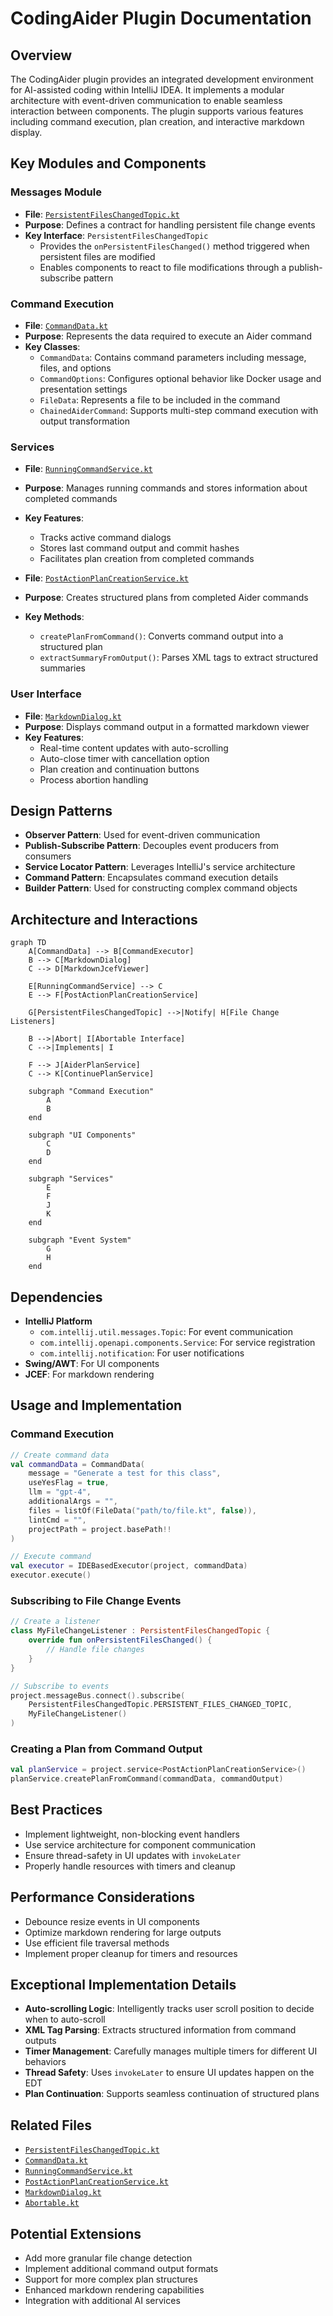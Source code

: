 # CodingAider Plugin Documentation

## Overview
The CodingAider plugin provides an integrated development environment for AI-assisted coding within IntelliJ IDEA. It implements a modular architecture with event-driven communication to enable seamless interaction between components. The plugin supports various features including command execution, plan creation, and interactive markdown display.

## Key Modules and Components

### Messages Module
- **File**: [`PersistentFilesChangedTopic.kt`](./PersistentFilesChangedTopic.kt)
- **Purpose**: Defines a contract for handling persistent file change events
- **Key Interface**: `PersistentFilesChangedTopic`
  - Provides the `onPersistentFilesChanged()` method triggered when persistent files are modified
  - Enables components to react to file modifications through a publish-subscribe pattern

### Command Execution
- **File**: [`CommandData.kt`](../command/CommandData.kt)
- **Purpose**: Represents the data required to execute an Aider command
- **Key Classes**:
  - `CommandData`: Contains command parameters including message, files, and options
  - `CommandOptions`: Configures optional behavior like Docker usage and presentation settings
  - `FileData`: Represents a file to be included in the command
  - `ChainedAiderCommand`: Supports multi-step command execution with output transformation

### Services
- **File**: [`RunningCommandService.kt`](../services/RunningCommandService.kt)
- **Purpose**: Manages running commands and stores information about completed commands
- **Key Features**:
  - Tracks active command dialogs
  - Stores last command output and commit hashes
  - Facilitates plan creation from completed commands

- **File**: [`PostActionPlanCreationService.kt`](../services/PostActionPlanCreationService.kt)
- **Purpose**: Creates structured plans from completed Aider commands
- **Key Methods**:
  - `createPlanFromCommand()`: Converts command output into a structured plan
  - `extractSummaryFromOutput()`: Parses XML tags to extract structured summaries

### User Interface
- **File**: [`MarkdownDialog.kt`](../outputview/MarkdownDialog.kt)
- **Purpose**: Displays command output in a formatted markdown viewer
- **Key Features**:
  - Real-time content updates with auto-scrolling
  - Auto-close timer with cancellation option
  - Plan creation and continuation buttons
  - Process abortion handling

## Design Patterns
- **Observer Pattern**: Used for event-driven communication
- **Publish-Subscribe Pattern**: Decouples event producers from consumers
- **Service Locator Pattern**: Leverages IntelliJ's service architecture
- **Command Pattern**: Encapsulates command execution details
- **Builder Pattern**: Used for constructing complex command objects

## Architecture and Interactions
```mermaid
graph TD
    A[CommandData] --> B[CommandExecutor]
    B --> C[MarkdownDialog]
    C --> D[MarkdownJcefViewer]
    
    E[RunningCommandService] --> C
    E --> F[PostActionPlanCreationService]
    
    G[PersistentFilesChangedTopic] -->|Notify| H[File Change Listeners]
    
    B -->|Abort| I[Abortable Interface]
    C -->|Implements| I
    
    F --> J[AiderPlanService]
    C --> K[ContinuePlanService]
    
    subgraph "Command Execution"
        A
        B
    end
    
    subgraph "UI Components"
        C
        D
    end
    
    subgraph "Services"
        E
        F
        J
        K
    end
    
    subgraph "Event System"
        G
        H
    end
```

## Dependencies
- **IntelliJ Platform**
  - `com.intellij.util.messages.Topic`: For event communication
  - `com.intellij.openapi.components.Service`: For service registration
  - `com.intellij.notification`: For user notifications
- **Swing/AWT**: For UI components
- **JCEF**: For markdown rendering

## Usage and Implementation

### Command Execution
```kotlin
// Create command data
val commandData = CommandData(
    message = "Generate a test for this class",
    useYesFlag = true,
    llm = "gpt-4",
    additionalArgs = "",
    files = listOf(FileData("path/to/file.kt", false)),
    lintCmd = "",
    projectPath = project.basePath!!
)

// Execute command
val executor = IDEBasedExecutor(project, commandData)
executor.execute()
```

### Subscribing to File Change Events
```kotlin
// Create a listener
class MyFileChangeListener : PersistentFilesChangedTopic {
    override fun onPersistentFilesChanged() {
        // Handle file changes
    }
}

// Subscribe to events
project.messageBus.connect().subscribe(
    PersistentFilesChangedTopic.PERSISTENT_FILES_CHANGED_TOPIC, 
    MyFileChangeListener()
)
```

### Creating a Plan from Command Output
```kotlin
val planService = project.service<PostActionPlanCreationService>()
planService.createPlanFromCommand(commandData, commandOutput)
```

## Best Practices
- Implement lightweight, non-blocking event handlers
- Use service architecture for component communication
- Ensure thread-safety in UI updates with `invokeLater`
- Properly handle resources with timers and cleanup

## Performance Considerations
- Debounce resize events in UI components
- Optimize markdown rendering for large outputs
- Use efficient file traversal methods
- Implement proper cleanup for timers and resources

## Exceptional Implementation Details
- **Auto-scrolling Logic**: Intelligently tracks user scroll position to decide when to auto-scroll
- **XML Tag Parsing**: Extracts structured information from command outputs
- **Timer Management**: Carefully manages multiple timers for different UI behaviors
- **Thread Safety**: Uses `invokeLater` to ensure UI updates happen on the EDT
- **Plan Continuation**: Supports seamless continuation of structured plans

## Related Files
- [`PersistentFilesChangedTopic.kt`](./PersistentFilesChangedTopic.kt)
- [`CommandData.kt`](../command/CommandData.kt)
- [`RunningCommandService.kt`](../services/RunningCommandService.kt)
- [`PostActionPlanCreationService.kt`](../services/PostActionPlanCreationService.kt)
- [`MarkdownDialog.kt`](../outputview/MarkdownDialog.kt)
- [`Abortable.kt`](../outputview/Abortable.kt)

## Potential Extensions
- Add more granular file change detection
- Implement additional command output formats
- Support for more complex plan structures
- Enhanced markdown rendering capabilities
- Integration with additional AI services
